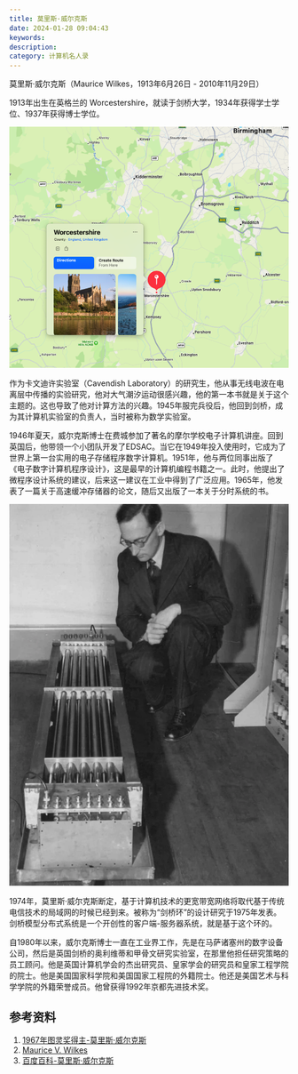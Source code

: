 ```yaml
---
title: 莫里斯·威尔克斯
date: 2024-01-28 09:04:43
keywords:
description:
category: 计算机名人录
---
```


莫里斯·威尔克斯（Maurice Wilkes，1913年6月26日 - 2010年11月29日）

1913年出生在英格兰的 Worcestershire，就读于剑桥大学，1934年获得学士学位、1937年获得博士学位。

![image-20240128091916946](20240128-maurice-wilkes/image-20240128091916946.png)

作为卡文迪许实验室（Cavendish Laboratory）的研究生，他从事无线电波在电离层中传播的实验研究，他对大气潮汐运动很感兴趣，他的第一本书就是关于这个主题的。这也导致了他对计算方法的兴趣。1945年服完兵役后，他回到剑桥，成为其计算机实验室的负责人，当时被称为数学实验室。

1946年夏天，威尔克斯博士在费城参加了著名的摩尔学校电子计算机讲座。回到英国后，他带领一个小团队开发了EDSAC。当它在1949年投入使用时，它成为了世界上第一台实用的电子存储程序数字计算机。1951年，他与两位同事出版了《电子数字计算机程序设计》，这是最早的计算机编程书籍之一。此时，他提出了微程序设计系统的建议，后来这一建议在工业中得到了广泛应用。1965年，他发表了一篇关于高速缓冲存储器的论文，随后又出版了一本关于分时系统的书。

![1947年威尔克斯和EDSAC](20240128-maurice-wilkes/image-20240128091131345.png)

1974年，莫里斯·威尔克斯断定，基于计算机技术的更宽带宽网络将取代基于传统电信技术的局域网的时候已经到来。被称为“剑桥环”的设计研究于1975年发表。剑桥模型分布式系统是一个开创性的客户端-服务器系统，就是基于这个环的。

自1980年以来，威尔克斯博士一直在工业界工作，先是在马萨诸塞州的数字设备公司，然后是英国剑桥的奥利维蒂和甲骨文研究实验室，在那里他担任研究策略的员工顾问。他是英国计算机学会的杰出研究员、皇家学会的研究员和皇家工程学院的院士。他是美国国家科学院和美国国家工程院的外籍院士。他还是美国艺术与科学学院的外籍荣誉成员。他曾获得1992年京都先进技术奖。




## 参考资料
1. [1967年图灵奖得主-莫里斯·威尔克斯](https://blog.csdn.net/liyong_zhang/article/details/5632698)
2. [Maurice V. Wilkes](https://ethw.org/Maurice_V._Wilkes)
3. [百度百科-莫里斯·威尔克斯](https://baike.baidu.com/item/%E8%8E%AB%E9%87%8C%E6%96%AF%C2%B7%E5%A8%81%E5%B0%94%E5%85%8B%E6%96%AF/7398080)